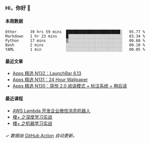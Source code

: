 ### Hi，你好 👋

#### 本周数据

<!--START_SECTION:waka-->
```text
Other      39 hrs 59 mins  ████████████████████████░   95.77 % 
Markdown   1 hr 23 mins    █░░░░░░░░░░░░░░░░░░░░░░░░   03.34 % 
Python     17 mins         ▒░░░░░░░░░░░░░░░░░░░░░░░░   00.68 % 
Bash       2 mins          ░░░░░░░░░░░░░░░░░░░░░░░░░   00.10 % 
YAML       1 min           ░░░░░░░░░░░░░░░░░░░░░░░░░   00.05 % 
```
<!--END_SECTION:waka-->

#### 最近文章

<!-- BLOG:START -->
- [Apps 精选 N132：LaunchBar 6.13](http://huhuhang.com/post/product-hunt/product-hunt-n132)
- [Apps 精选 N131：24 Hour Wallpaper](http://huhuhang.com/post/product-hunt/product-hunt-n131)
- [Apps 精选 N130：简悦 2.0 阅读模式 + 标注系统 + 稍后读](http://huhuhang.com/post/product-hunt/product-hunt-n130)
<!-- BLOG:END -->

#### 最近课程

<!-- SYL:START -->
- [AWS Lambda 开发企业微信消息机器人](https://lanqiao.cn/courses/2868)
- [楼+ 之深度学习实战](https://lanqiao.cn/courses/2617)
- [楼+ 之机器学习实战](https://lanqiao.cn/courses/2616)
<!-- SYL:END -->

###### ✓ 数据由 [GitHub Action](https://github.com/huhuhang/huhuhang/actions) 自动更新。
